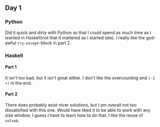 ## Day 1

### Python

Did it quick and dirty with Python so that I could spend as much time as I
wanted in Haskell(not that it mattered as I started late). I really like the
god-awful `try-except`-block in part 2.

### Haskell

#### Part 1

It isn't too bad, but it isn't great either. I don't like the overcounting and
`(-1 +)` in the end.

#### Part 2

There does probably exist nicer solutions, but I am overall not too dissatisfied
with this one. Would have liked it to be able to work with any size window, I
guess I have to learn how to do that. I like the reuse of `solveA`.
